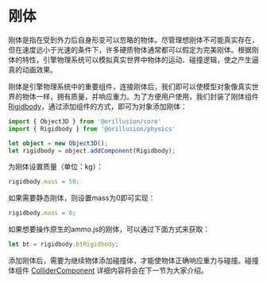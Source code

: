 # 刚体
刚体是指在受到外力后自身形变可以忽略的物体。尽管理想刚体不可能真实存在，但在速度远小于光速的条件下，许多硬质物体通常都可以假定为完美刚体。根据刚体的特性，引擎物理系统可以模拟真实世界中物体的运动、碰撞逻辑，使之产生逼真的动画效果。

刚体是引擎物理系统中的重要组件，连接刚体后，我们即可以使模型对象像真实世界的物体一样，拥有质量，并响应重力。为了方便用户使用，我们封装了刚体组件 [Rigidbody](/physics/classes/Rigidbody)，通过添加组件的方式，即可为对象添加刚体：
```ts
import { Object3D } from '@orillusion/core'
import { Rigidbody } from '@orillusion/physics'

let object = new Object3D();
let rigidbody = object.addComponent(Rigidbody);
```

为刚体设置质量（单位：kg）：
```ts
rigidbody.mass = 50;
```

如果需要静态刚体，则设置mass为0即可实现：

```ts
rigidbody.mass = 0;
```

如果想要操作原生的ammo.js的刚体，可以通过下面方式来获取：
```ts
let bt = rigidbody.btRigidbody;
```

添加刚体后，需要为继续物体添加碰撞体，才能使物体正确响应重力与碰撞。碰撞体组件 [ColliderComponent](/guide/physics/collider) 详细内容将会在下一节为大家介绍。